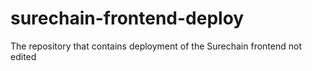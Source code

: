 # surechain-frontend-deploy
The repository that contains deployment of the Surechain frontend
not edited
